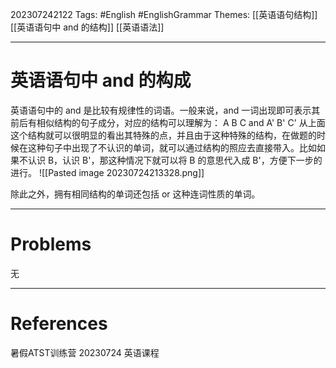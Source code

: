 202307242122
Tags: #English #EnglishGrammar 
Themes: [[英语语句结构]] [[英语语句中 and 的结构]] [[英语语法]]

--- 
# 英语语句中 and 的构成
英语语句中的 and 是比较有规律性的词语。一般来说，and 一词出现即可表示其前后有相似结构的句子成分，对应的结构可以理解为：
A B C and A' B' C'
从上面这个结构就可以很明显的看出其特殊的点，并且由于这种特殊的结构，在做题的时候在这种句子中出现了不认识的单词，就可以通过结构的照应去直接带入。比如如果不认识 B，认识 B'，那这种情况下就可以将 B 的意思代入成 B'，方便下一步的进行。
![[Pasted image 20230724213328.png]]

除此之外，拥有相同结构的单词还包括 or 这种连词性质的单词。

---
# Problems
无

---
# References
暑假ATST训练营 20230724 英语课程